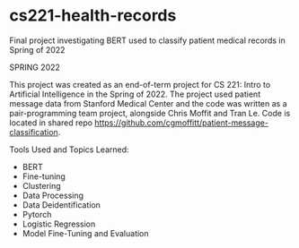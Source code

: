 # cs221-health-records
Final project investigating BERT used to classify patient medical records in Spring of 2022

SPRING 2022

This project was created as an end-of-term project for CS 221: Intro to Artificial Intelligence in the Spring of 2022. 
The project used patient message data from Stanford Medical Center and the code was written as a pair-programming team project, alongside Chris Moffit and Tran Le. Code is located in shared repo https://github.com/cgmoffitt/patient-message-classification. 

Tools Used and Topics Learned: 
- BERT
- Fine-tuning
- Clustering
- Data Processing
- Data Deidentification
- Pytorch
- Logistic Regression
- Model Fine-Tuning and Evaluation
